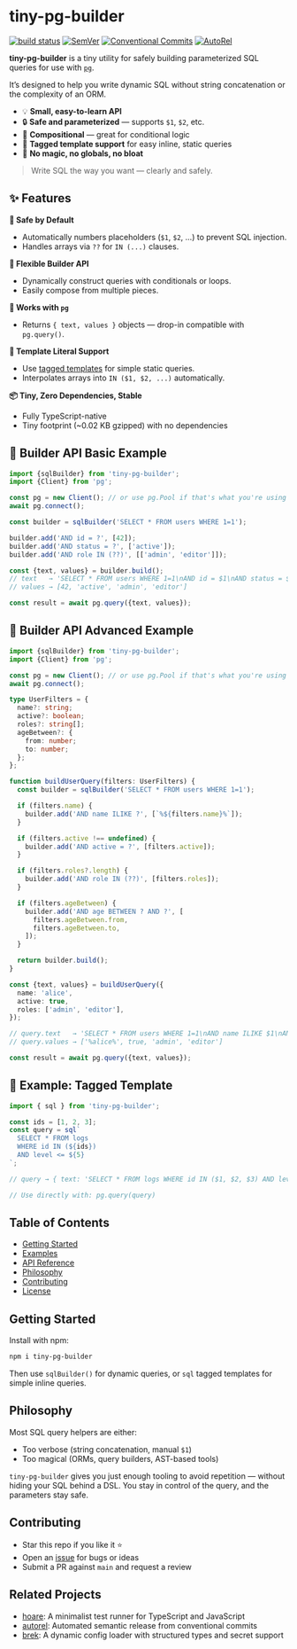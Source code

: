 # tiny-pg-builder

[![build status](https://github.com/mhweiner/tiny-pg-builder/actions/workflows/release.yml/badge.svg)](https://github.com/mhweiner/tiny-pg-builder/actions)
[![SemVer](https://img.shields.io/badge/SemVer-2.0.0-blue)]()
[![Conventional Commits](https://img.shields.io/badge/Conventional%20Commits-1.0.0-yellow.svg)](https://conventionalcommits.org)
[![AutoRel](https://img.shields.io/badge/v2-AutoRel?label=AutoRel&labelColor=0ab5fc&color=grey&link=https%3A%2F%2Fgithub.com%2Fmhweiner%2Fautorel)](https://github.com/mhweiner/autorel)

**tiny-pg-builder** is a tiny utility for safely building parameterized SQL queries for use with [`pg`](https://github.com/brianc/node-postgres).

It’s designed to help you write dynamic SQL without string concatenation or the complexity of an ORM.

- 💡 **Small, easy-to-learn API**
- 🔒 **Safe and parameterized** — supports `$1`, `$2`, etc.
- 🧩 **Compositional** — great for conditional logic
- 🧵 **Tagged template support** for easy inline, static queries
- 🧼 **No magic, no globals, no bloat**

> Write SQL the way you want — clearly and safely.

## ✨ Features

**🔐 Safe by Default**
- Automatically numbers placeholders (`$1`, `$2`, …) to prevent SQL injection.
- Handles arrays via `??` for `IN (...)` clauses.

**🧰 Flexible Builder API**
- Dynamically construct queries with conditionals or loops.
- Easily compose from multiple pieces.

**🎯 Works with `pg`**
- Returns `{ text, values }` objects — drop-in compatible with `pg.query()`.

**💬 Template Literal Support**
- Use [tagged templates](#-example-tagged-template) for simple static queries.
- Interpolates arrays into `IN ($1, $2, ...)` automatically.

**📦 Tiny, Zero Dependencies, Stable**
- Fully TypeScript-native
- Tiny footprint (~0.02 KB gzipped) with no dependencies

## 🧪 Builder API Basic Example

```ts
import {sqlBuilder} from 'tiny-pg-builder';
import {Client} from 'pg';

const pg = new Client(); // or use pg.Pool if that's what you're using
await pg.connect();

const builder = sqlBuilder('SELECT * FROM users WHERE 1=1');

builder.add('AND id = ?', [42]);
builder.add('AND status = ?', ['active']);
builder.add('AND role IN (??)', [['admin', 'editor']]);

const {text, values} = builder.build();
// text   → 'SELECT * FROM users WHERE 1=1\nAND id = $1\nAND status = $2\nAND role IN ($3, $4)'
// values → [42, 'active', 'admin', 'editor']

const result = await pg.query({text, values});
```

## 🧪 Builder API Advanced Example

```ts
import {sqlBuilder} from 'tiny-pg-builder';
import {Client} from 'pg';

const pg = new Client(); // or use pg.Pool if that's what you're using
await pg.connect();

type UserFilters = {
  name?: string;
  active?: boolean;
  roles?: string[];
  ageBetween?: {
    from: number;
    to: number;
  };
};

function buildUserQuery(filters: UserFilters) {
  const builder = sqlBuilder('SELECT * FROM users WHERE 1=1');

  if (filters.name) {
    builder.add('AND name ILIKE ?', [`%${filters.name}%`]);
  }

  if (filters.active !== undefined) {
    builder.add('AND active = ?', [filters.active]);
  }

  if (filters.roles?.length) {
    builder.add('AND role IN (??)', [filters.roles]);
  }

  if (filters.ageBetween) {
    builder.add('AND age BETWEEN ? AND ?', [
      filters.ageBetween.from,
      filters.ageBetween.to,
    ]);
  }

  return builder.build();
}

const {text, values} = buildUserQuery({
  name: 'alice',
  active: true,
  roles: ['admin', 'editor'],
});

// query.text   → 'SELECT * FROM users WHERE 1=1\nAND name ILIKE $1\nAND active = $2\nAND role IN ($3, $4)'
// query.values → ['%alice%', true, 'admin', 'editor']

const result = await pg.query({text, values});
```

## 🧪 Example: Tagged Template

```ts
import { sql } from 'tiny-pg-builder';

const ids = [1, 2, 3];
const query = sql`
  SELECT * FROM logs
  WHERE id IN (${ids})
  AND level <= ${5}
`;

// query → { text: 'SELECT * FROM logs WHERE id IN ($1, $2, $3) AND level <= $4', values: [1, 2, 3, 5] }

// Use directly with: pg.query(query)
```

## Table of Contents

- [Getting Started](#getting-started)
- [Examples](#examples)
- [API Reference](docs/api.md)
- [Philosophy](#philosophy)
- [Contributing](#contributing)
- [License](LICENSE)

## Getting Started

Install with npm:

```bash
npm i tiny-pg-builder
```

Then use `sqlBuilder()` for dynamic queries, or `sql` tagged templates for simple inline queries.

## Philosophy 

Most SQL query helpers are either:
- Too verbose (string concatenation, manual `$1`)
- Too magical (ORMs, query builders, AST-based tools)

`tiny-pg-builder` gives you just enough tooling to avoid repetition — without hiding your SQL behind a DSL. You stay in control of the query, and the parameters stay safe.

## Contributing

- Star this repo if you like it ⭐️
- Open an [issue](https://github.com/mhweiner/tiny-pg-builder/issues) for bugs or ideas
- Submit a PR against `main` and request a review

## Related Projects

- [hoare](https://github.com/mhweiner/hoare): A minimalist test runner for TypeScript and JavaScript
- [autorel](https://github.com/mhweiner/autorel): Automated semantic release from conventional commits
- [brek](https://github.com/mhweiner/brek): A dynamic config loader with structured types and secret support